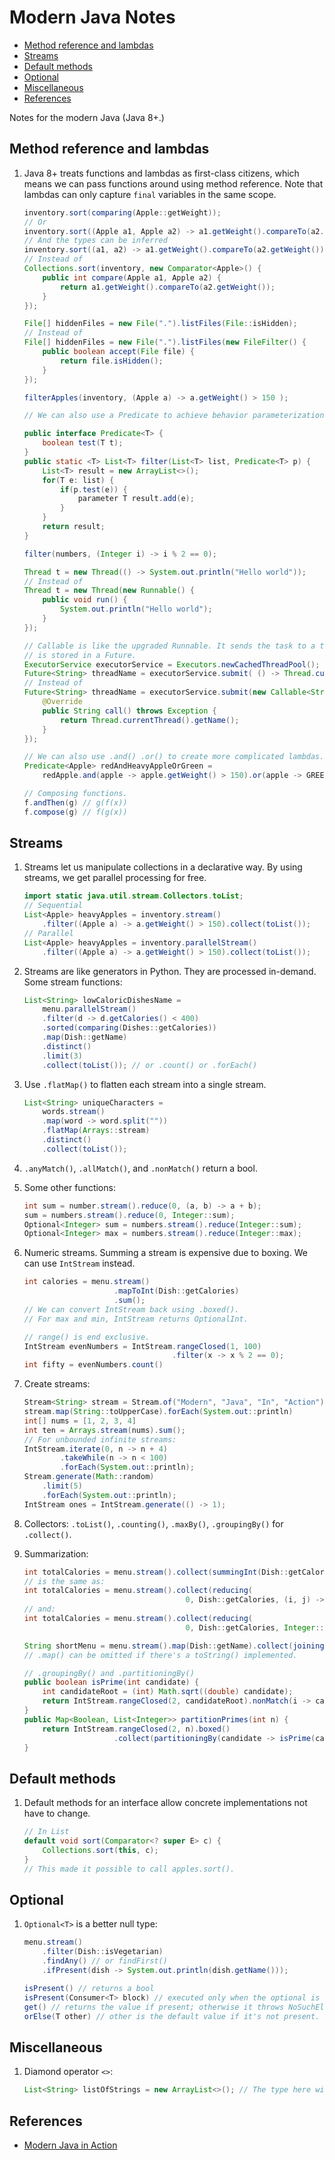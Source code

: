 # Modern Java Notes


* [Method reference and lambdas](#method-reference-and-lambdas)
* [Streams](#streams)
* [Default methods](#default-methods)
* [Optional](#optional)
* [Miscellaneous](#miscellaneous)
* [References](#references)

Notes for the modern Java (Java 8+.)

## Method reference and lambdas

1. Java 8+ treats functions and lambdas as first-class citizens, which means we can pass functions around using method reference. Note that lambdas can only capture `final` variables in the same scope.

    ```java
    inventory.sort(comparing(Apple::getWeight));
    // Or
    inventory.sort((Apple a1, Apple a2) -> a1.getWeight().compareTo(a2.getWeight()));
    // And the types can be inferred
    inventory.sort((a1, a2) -> a1.getWeight().compareTo(a2.getWeight()));
    // Instead of
    Collections.sort(inventory, new Comparator<Apple>() {
        public int compare(Apple a1, Apple a2) {
            return a1.getWeight().compareTo(a2.getWeight());
        }
    });

    File[] hiddenFiles = new File(".").listFiles(File::isHidden);
    // Instead of
    File[] hiddenFiles = new File(".").listFiles(new FileFilter() {
        public boolean accept(File file) {
            return file.isHidden();
        }
    });

    filterApples(inventory, (Apple a) -> a.getWeight() > 150 );

    // We can also use a Predicate to achieve behavior parameterization.

    public interface Predicate<T> {
        boolean test(T t);
    }
    public static <T> List<T> filter(List<T> list, Predicate<T> p) {
        List<T> result = new ArrayList<>();
        for(T e: list) {
            if(p.test(e)) {
                parameter T result.add(e);
            }
        }
        return result;
    }

    filter(numbers, (Integer i) -> i % 2 == 0);

    Thread t = new Thread(() -> System.out.println("Hello world"));
    // Instead of
    Thread t = new Thread(new Runnable() {
        public void run() {
            System.out.println("Hello world");
        }
    });

    // Callable is like the upgraded Runnable. It sends the task to a tread pool and the result
    // is stored in a Future.
    ExecutorService executorService = Executors.newCachedThreadPool();
    Future<String> threadName = executorService.submit( () -> Thread.currentThread().getName());
    // Instead of
    Future<String> threadName = executorService.submit(new Callable<String>() {
        @Override
        public String call() throws Exception {
            return Thread.currentThread().getName();
        }
    });

    // We can also use .and() .or() to create more complicated lambdas.
    Predicate<Apple> redAndHeavyAppleOrGreen =
        redApple.and(apple -> apple.getWeight() > 150).or(apple -> GREEN.equals(apple.getColor()));

    // Composing functions.
    f.andThen(g) // g(f(x))
    f.compose(g) // f(g(x))
    ```

## Streams

1. Streams let us manipulate collections in a declarative way. By using streams, we get parallel processing for free.

    ```java
    import static java.util.stream.Collectors.toList;
    // Sequential
    List<Apple> heavyApples = inventory.stream()
        .filter((Apple a) -> a.getWeight() > 150).collect(toList());
    // Parallel
    List<Apple> heavyApples = inventory.parallelStream()
        .filter((Apple a) -> a.getWeight() > 150).collect(toList());
    ```

2. Streams are like generators in Python. They are processed in-demand. Some stream functions:

    ```java
    List<String> lowCaloricDishesName =
        menu.parallelStream()
        .filter(d -> d.getCalories() < 400)
        .sorted(comparing(Dishes::getCalories))
        .map(Dish::getName)
        .distinct()
        .limit(3)
        .collect(toList()); // or .count() or .forEach()
    ```

3. Use `.flatMap()` to flatten each stream into a single stream.

    ```java
    List<String> uniqueCharacters =
        words.stream()
        .map(word -> word.split(""))
        .flatMap(Arrays::stream)
        .distinct()
        .collect(toList());
    ```

4. `.anyMatch()`, `.allMatch()`, and `.nonMatch()` return a bool.

5. Some other functions:

    ```java
    int sum = number.stream().reduce(0, (a, b) -> a + b);
    sum = numbers.stream().reduce(0, Integer::sum);
    Optional<Integer> sum = numbers.stream().reduce(Integer::sum);
    Optional<Integer> max = numbers.stream().reduce(Integer::max);
    ```

6. Numeric streams. Summing a stream is expensive due to boxing. We can use `IntStream` instead.

    ```java
    int calories = menu.stream()
                        .mapToInt(Dish::getCalories)
                        .sum();
    // We can convert IntStream back using .boxed().
    // For max and min, IntStream returns OptionalInt.

    // range() is end exclusive.
    IntStream evenNumbers = IntStream.rangeClosed(1, 100)
                                     .filter(x -> x % 2 == 0);
    int fifty = evenNumbers.count()
    ```

7. Create streams:

    ```java
    Stream<String> stream = Stream.of("Modern", "Java", "In", "Action");
    stream.map(String::toUpperCase).forEach(System.out::println)
    int[] nums = [1, 2, 3, 4]
    int ten = Arrays.stream(nums).sum();
    // For unbounded infinite streams:
    IntStream.iterate(0, n -> n + 4)
            .takeWhile(n -> n < 100)
            .forEach(System.out::println);
    Stream.generate(Math::random)
        .limit(5)
        .forEach(System.out::println);
    IntStream ones = IntStream.generate(() -> 1);
    ```

8. Collectors: `.toList()`, `.counting()`, `.maxBy()`, `.groupingBy()` for `.collect()`.

9. Summarization:

    ```java
    int totalCalories = menu.stream().collect(summingInt(Dish::getCalories); // or averagingInt(), summarizingInt().
    // is the same as:
    int totalCalories = menu.stream().collect(reducing(
                                        0, Dish::getCalories, (i, j) -> i + j));
    // and:
    int totalCalories = menu.stream().collect(reducing(
                                        0, Dish::getCalories, Integer::sum));

    String shortMenu = menu.stream().map(Dish::getName).collect(joining(", "));
    // .map() can be omitted if there's a toString() implemented.

    // .groupingBy() and .partitioningBy()
    public boolean isPrime(int candidate) {
        int candidateRoot = (int) Math.sqrt((double) candidate);
        return IntStream.rangeClosed(2, candidateRoot).nonMatch(i -> candidate % i == 0);
    }
    public Map<Boolean, List<Integer>> partitionPrimes(int n) {
        return IntStream.rangeClosed(2, n).boxed()
                        .collect(partitioningBy(candidate -> isPrime(candidate)));
    }
    ```

## Default methods

1. Default methods for an interface allow concrete implementations not have to change.

    ```java
    // In List
    default void sort(Comparator<? super E> c) {
        Collections.sort(this, c);
    }
    // This made it possible to call apples.sort().
    ```

## Optional

1. `Optional<T>` is a better null type:

    ```java
    menu.stream()
        .filter(Dish::isVegetarian)
        .findAny() // or findFirst()
        .ifPresent(dish -> System.out.println(dish.getName()));

    isPresent() // returns a bool
    isPresent(Consumer<T> block) // executed only when the optional is not null
    get() // returns the value if present; otherwise it throws NoSuchElementException
    orElse(T other) // other is the default value if it's not present.
    ```

## Miscellaneous

1. Diamond operator `<>`:

    ```java
    List<String> listOfStrings = new ArrayList<>(); // The type here will be inferred.
    ```

## References

* [Modern Java in Action](https://www.goodreads.com/book/show/46213396-modern-java-in-action?from_search=true&from_srp=true&qid=Sqwlop5UTf&rank=1)

